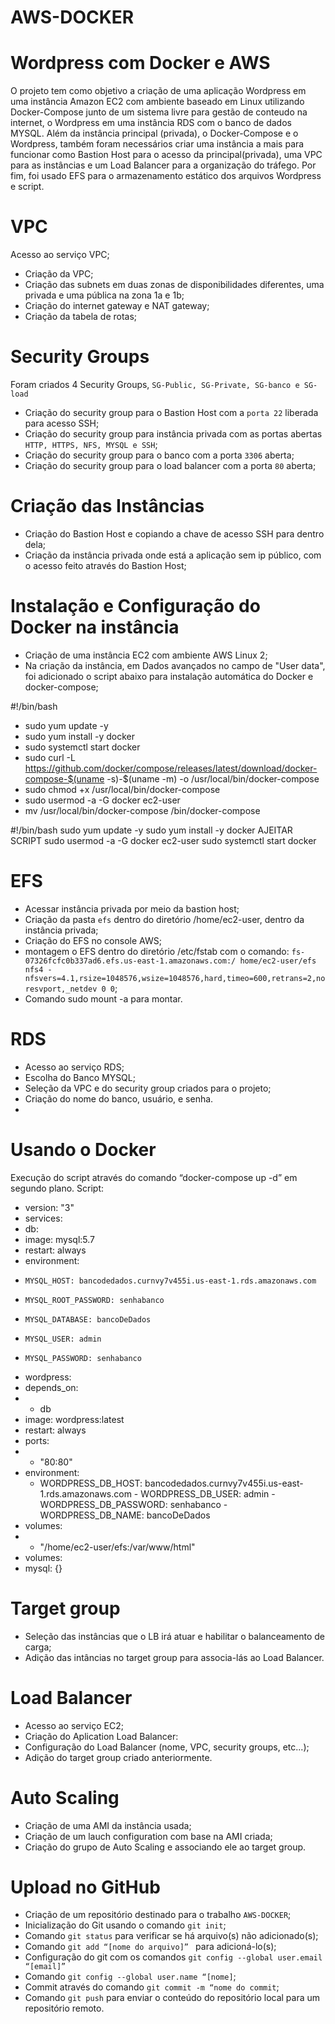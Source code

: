 # AWS-DOCKER
# Wordpress com Docker e AWS
O projeto tem como objetivo a criação de uma aplicação Wordpress em uma instância Amazon EC2 com ambiente baseado em Linux utilizando Docker-Compose junto de um sistema livre para gestão de conteudo na internet, o Wordpress em uma instância RDS com o banco de dados MYSQL. Além da instância principal (privada), o Docker-Compose e o Wordpress, também foram necessários criar uma instância a mais para funcionar como Bastion Host para o acesso da principal(privada), uma VPC para as instâncias e um Load Balancer para a organização do tráfego. Por fim, foi usado EFS para o armazenamento estático dos arquivos Wordpress e script.

# VPC
Acesso ao serviço VPC;
- Criação da VPC;
- Criação das subnets em duas zonas de disponibilidades diferentes, uma privada e uma pública na zona 1a e 1b;
- Criação do internet gateway e NAT gateway;
- Criação da tabela de rotas;

# Security Groups
Foram criados 4 Security Groups, `SG-Public, SG-Private, SG-banco e SG-load`
- Criação do security group para o Bastion Host com a `porta 22` liberada para acesso SSH;
- Criação do security group para instância privada com as portas abertas `HTTP, HTTPS, NFS, MYSQL e SSH`;
- Criação do security group para o banco com a porta `3306` aberta;
- Criação do security group para o load balancer com a porta `80` aberta;

# Criação das Instâncias
- Criação do Bastion Host e copiando a chave de acesso SSH para dentro dela;
- Criação da instância privada onde está a aplicação sem ip público, com o acesso feito através do Bastion Host;

# Instalação e Configuração do Docker na instância
- Criação de uma instância EC2 com ambiente AWS Linux 2;
- Na criação da instância, em Dados avançados no campo de "User data", foi adicionado o script abaixo para instalação automática do Docker e docker-compose;

#!/bin/bash
- sudo yum update -y
- sudo yum install -y docker
- sudo systemctl start docker
- sudo curl -L https://github.com/docker/compose/releases/latest/download/docker-compose-$(uname -s)-$(uname -m) -o /usr/local/bin/docker-compose
- sudo chmod +x /usr/local/bin/docker-compose
- sudo usermod -a -G docker ec2-user
- mv /usr/local/bin/docker-compose /bin/docker-compose

#!/bin/bash
sudo yum update  -y
sudo yum install -y docker                                                                  AJEITAR SCRIPT
sudo usermod -a -G docker ec2-user
sudo systemctl start docker

# EFS
- Acessar instância privada por meio da bastion host;
- Criação da pasta `efs` dentro do diretório /home/ec2-user, dentro da instância privada;
- Criação do EFS no console AWS;
- montagem o EFS dentro do diretório /etc/fstab com o comando: `fs-07326fcfc0b337ad6.efs.us-east-1.amazonaws.com:/ home/ec2-user/efs nfs4 - nfsvers=4.1,rsize=1048576,wsize=1048576,hard,timeo=600,retrans=2,noresvport,_netdev 0 0`;
- Comando sudo mount -a para montar.

# RDS
- Acesso ao serviço RDS;
- Escolha do Banco MYSQL;
- Seleção da VPC e do security group criados para o projeto;
- Criação do nome do banco, usuário, e senha.
- 
# Usando o Docker
Execução do script através do comando “docker-compose up -d” em segundo plano.
Script:

- version: "3"
- services:
-  db:
-   image: mysql:5.7
-   restart: always
-   environment:
-     MYSQL_HOST: bancodedados.curnvy7v455i.us-east-1.rds.amazonaws.com
-     MYSQL_ROOT_PASSWORD: senhabanco
-     MYSQL_DATABASE: bancoDeDados
-     MYSQL_USER: admin
-     MYSQL_PASSWORD: senhabanco
 - wordpress:
  -  depends_on:
  -    - db
  -  image: wordpress:latest
  - restart: always
  -  ports:
   -   - "80:80"
   - environment:
     - WORDPRESS_DB_HOST: bancodedados.curnvy7v455i.us-east-1.rds.amazonaws.com
    - WORDPRESS_DB_USER: admin
    - WORDPRESS_DB_PASSWORD: senhabanco
    -  WORDPRESS_DB_NAME: bancoDeDados
   - volumes:
  -    - "/home/ec2-user/efs:/var/www/html"
- volumes:
-  mysql: {}


# Target group
- Seleção das instâncias que o LB irá atuar e habilitar o balanceamento de carga;
- Adição das intâncias no target group para associa-lás ao Load Balancer.

# Load Balancer
- Acesso ao serviço EC2;
- Criação do Aplication Load Balancer:
- Configuração do Load Balancer (nome, VPC, security groups, etc...);
- Adição do target group criado anteriormente.

# Auto Scaling
- Criação de uma AMI da instância usada;
- Criação de um lauch configuration com base na AMI criada;
- Criação do grupo de Auto Scaling e associando ele ao target group.

# Upload no GitHub
- Criação de um repositório destinado para o trabalho `AWS-DOCKER`;
- Inicialização do Git usando o comando `git init`;
- Comando `git status` para verificar se há arquivo(s) não adicionado(s);
- Comando `git add “[nome do arquivo]” ` para adicioná-lo(s);
- Configuração do git com os comandos `git config --global user.email “[email]”` 
- Comando `git config --global user.name “[nome]`;
- Commit através do comando `git commit -m “nome do commit`;
- Comando `git push` para enviar o conteúdo do repositório local para um repositório remoto.
